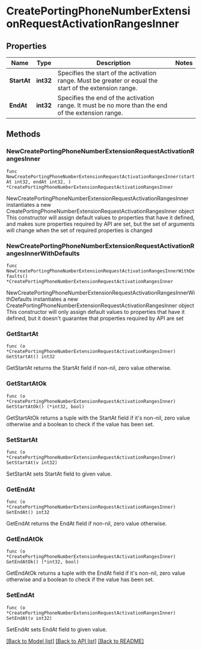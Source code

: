 # CreatePortingPhoneNumberExtensionRequestActivationRangesInner

## Properties

Name | Type | Description | Notes
------------ | ------------- | ------------- | -------------
**StartAt** | **int32** | Specifies the start of the activation range. Must be greater or equal the start of the extension range. | 
**EndAt** | **int32** | Specifies the end of the activation range. It must be no more than the end of the extension range. | 

## Methods

### NewCreatePortingPhoneNumberExtensionRequestActivationRangesInner

`func NewCreatePortingPhoneNumberExtensionRequestActivationRangesInner(startAt int32, endAt int32, ) *CreatePortingPhoneNumberExtensionRequestActivationRangesInner`

NewCreatePortingPhoneNumberExtensionRequestActivationRangesInner instantiates a new CreatePortingPhoneNumberExtensionRequestActivationRangesInner object
This constructor will assign default values to properties that have it defined,
and makes sure properties required by API are set, but the set of arguments
will change when the set of required properties is changed

### NewCreatePortingPhoneNumberExtensionRequestActivationRangesInnerWithDefaults

`func NewCreatePortingPhoneNumberExtensionRequestActivationRangesInnerWithDefaults() *CreatePortingPhoneNumberExtensionRequestActivationRangesInner`

NewCreatePortingPhoneNumberExtensionRequestActivationRangesInnerWithDefaults instantiates a new CreatePortingPhoneNumberExtensionRequestActivationRangesInner object
This constructor will only assign default values to properties that have it defined,
but it doesn't guarantee that properties required by API are set

### GetStartAt

`func (o *CreatePortingPhoneNumberExtensionRequestActivationRangesInner) GetStartAt() int32`

GetStartAt returns the StartAt field if non-nil, zero value otherwise.

### GetStartAtOk

`func (o *CreatePortingPhoneNumberExtensionRequestActivationRangesInner) GetStartAtOk() (*int32, bool)`

GetStartAtOk returns a tuple with the StartAt field if it's non-nil, zero value otherwise
and a boolean to check if the value has been set.

### SetStartAt

`func (o *CreatePortingPhoneNumberExtensionRequestActivationRangesInner) SetStartAt(v int32)`

SetStartAt sets StartAt field to given value.


### GetEndAt

`func (o *CreatePortingPhoneNumberExtensionRequestActivationRangesInner) GetEndAt() int32`

GetEndAt returns the EndAt field if non-nil, zero value otherwise.

### GetEndAtOk

`func (o *CreatePortingPhoneNumberExtensionRequestActivationRangesInner) GetEndAtOk() (*int32, bool)`

GetEndAtOk returns a tuple with the EndAt field if it's non-nil, zero value otherwise
and a boolean to check if the value has been set.

### SetEndAt

`func (o *CreatePortingPhoneNumberExtensionRequestActivationRangesInner) SetEndAt(v int32)`

SetEndAt sets EndAt field to given value.



[[Back to Model list]](../README.md#documentation-for-models) [[Back to API list]](../README.md#documentation-for-api-endpoints) [[Back to README]](../README.md)


